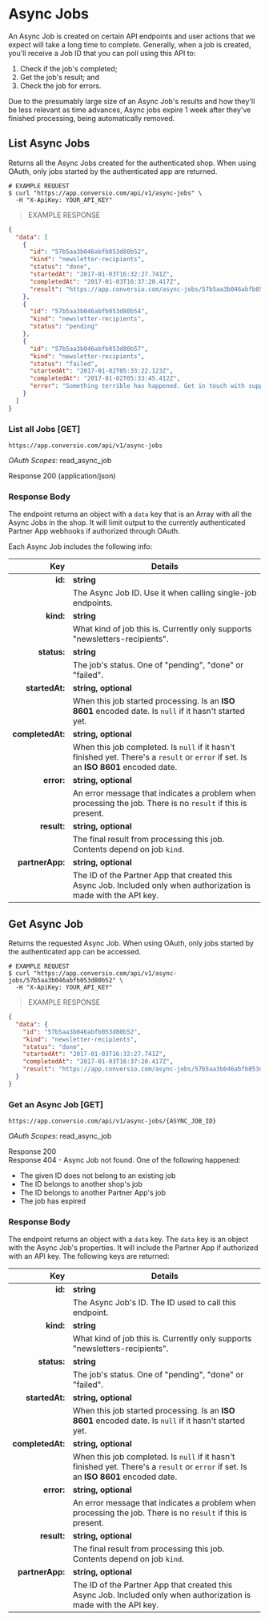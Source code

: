 # Async Jobs

An Async Job is created on certain API endpoints and user actions that we expect will take a long time to complete. Generally, when a job is created, you'll receive a Job ID that you can poll using this API to:

  1. Check if the job's completed;
  2. Get the job's result; and
  3. Check the job for errors.

Due to the presumably large size of an Async Job's results and how they'll be less relevant as time advances, Async jobs expire 1 week after they've finished processing, being automatically removed.

## List Async Jobs

Returns all the Async Jobs created for the authenticated shop. When using OAuth, only jobs started by the authenticated app are returned.

```shell
# EXAMPLE REQUEST
$ curl "https://app.conversio.com/api/v1/async-jobs" \
  -H "X-ApiKey: YOUR_API_KEY"
```

> EXAMPLE RESPONSE

```json
{
  "data": [
    {
      "id": "57b5aa3b046abfb053d80b52",
      "kind": "newsletter-recipients",
      "status": "done",
      "startedAt": "2017-01-03T16:32:27.741Z",
      "completedAt": "2017-01-03T16:37:20.417Z",
      "result": "https://app.conversio.com/async-jobs/57b5aa3b046abfb053d80b52.csv"
    },
    {
      "id": "57b5aa3b046abfb053d80b54",
      "kind": "newsletter-recipients",
      "status": "pending"
    },
    {
      "id": "57b5aa3b046abfb053d80b57",
      "kind": "newsletter-recipients",
      "status": "failed",
      "startedAt": "2017-01-02T05:33:22.123Z",
      "completedAt": "2017-01-02T05:33:45.412Z",
      "error": "Something terrible has happened. Get in touch with support tout de suite!"
    }
  ]
}
```

### List all Jobs [GET]

`https://app.conversio.com/api/v1/async-jobs`

_OAuth Scopes_: read_async_job

<aside class="success">
  Response 200 (application/json)
</aside>

### Response Body

The endpoint returns an object with a `data` key that is an Array with all the Async Jobs in the shop. It will limit output to the currently authenticated Partner App webhooks if authorized through OAuth.

Each Async Job includes the following info:

|Key               |Details    |
|-----------------:|-----------|
|**id:**           |**string**|
|                  |The Async Job ID. Use it when calling single-job endpoints.|
|**kind:**         |**string**|
|                  |What kind of job this is. Currently only supports "newsletters-recipients".|
|**status:**       |**string**|
|                  |The job's status. One of "pending", "done" or "failed".|
|**startedAt:**    |**string, optional**|
|                  |When this job started processing. Is an **ISO 8601** encoded date. Is `null` if it hasn't started yet.|
|**completedAt:**  |**string, optional**|
|                  |When this job completed. Is `null` if it hasn't finished yet. There's a `result` or `error` if set. Is an **ISO 8601** encoded date.|
|**error:**        |**string, optional**|
|                  |An error message that indicates a problem when processing the job. There is no `result` if this is present.|
|**result:**       |**string, optional**|
|                  |The final result from processing this job. Contents depend on job `kind`.|
|**partnerApp:**   |**string, optional**|
|                  |The ID of the Partner App that created this Async Job. Included only when authorization is made with the API key.|

## Get Async Job

Returns the requested Async Job. When using OAuth, only jobs started by the authenticated app can be accessed.

```shell
# EXAMPLE REQUEST
$ curl "https://app.conversio.com/api/v1/async-jobs/57b5aa3b046abfb053d80b52" \
  -H "X-ApiKey: YOUR_API_KEY"
```

> EXAMPLE RESPONSE

```json
{
  "data": {
    "id": "57b5aa3b046abfb053d80b52",
    "kind": "newsletter-recipients",
    "status": "done",
    "startedAt": "2017-01-03T16:32:27.741Z",
    "completedAt": "2017-01-03T16:37:20.417Z",
    "result": "https://app.conversio.com/async-jobs/57b5aa3b046abfb053d80b52.csv"
  }
}
```

### Get an Async Job [GET]

`https://app.conversio.com/api/v1/async-jobs/{ASYNC_JOB_ID}`

_OAuth Scopes_: read_async_job

<aside class="success">
  Response 200
</aside>

<aside class="warning">
  Response 404 - Async Job not found. One of the following happened:
  <ul>
    <li>The given ID does not belong to an existing job</li>
    <li>The ID belongs to another shop's job</li>
    <li>The ID belongs to another Partner App's job</li>
    <li>The job has expired</li>
  </ul>
</aside>

### Response Body

The endpoint returns an object with a `data` key. The `data` key is an object with the Async Job's properties. It will include the Partner App if authorized with an API key. The following keys are returned:

|Key               |Details    |
|-----------------:|-----------|
|**id:**           |**string**|
|                  |The Async Job's ID. The ID used to call this endpoint.|
|**kind:**         |**string**|
|                  |What kind of job this is. Currently only supports "newsletters-recipients".|
|**status:**       |**string**|
|                  |The job's status. One of "pending", "done" or "failed".|
|**startedAt:**    |**string, optional**|
|                  |When this job started processing. Is an **ISO 8601** encoded date. Is `null` if it hasn't started yet.|
|**completedAt:**  |**string, optional**|
|                  |When this job completed. Is `null` if it hasn't finished yet. There's a `result` or `error` if set. Is an **ISO 8601** encoded date.|
|**error:**        |**string, optional**|
|                  |An error message that indicates a problem when processing the job. There is no `result` if this is present.|
|**result:**       |**string, optional**|
|                  |The final result from processing this job. Contents depend on job `kind`.|
|**partnerApp:**   |**string, optional**|
|                  |The ID of the Partner App that created this Async Job. Included only when authorization is made with the API key.|
